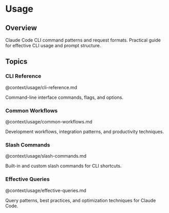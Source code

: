 # Usage

## Overview
Claude Code CLI command patterns and request formats. Practical guide for effective CLI usage and prompt structure.

## Topics

### CLI Reference
@context/usage/cli-reference.md

Command-line interface commands, flags, and options.

### Common Workflows
@context/usage/common-workflows.md

Development workflows, integration patterns, and productivity techniques.

### Slash Commands
@context/usage/slash-commands.md

Built-in and custom slash commands for CLI shortcuts.

### Effective Queries
@context/usage/effective-queries.md

Query patterns, best practices, and optimization techniques for Claude Code.